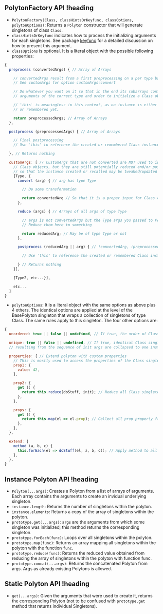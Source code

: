 ## PolytonFactory API !heading

* `PolytonFactory(Class, classHintsOrKeyfunc, classOptions, polytonOptions)`: Returns a `Polyton` constructor that will generate singletons of class `Class`.
* `classHintsOrKeyfunc` indicates how to process the initializing arguments for each singletons. See package [keyfunc](https://www.npmjs.com/package/keyfunc) for a detailed discussion on how to present this argument.
* `classOptions` is optional. It is a literal object with the possible following properties:

```js
{
  preprocess (convertedArgs) { // Array of Arrays

    // convertedArgs result from a first preprocessing on a per type basis;
    // See customArgs for option customArgs:convert

    // Do whatever you want on it so that in the end its subarrays contain only
    // arguments of the correct type and order to initialize a Class object.

    // 'this' is meaningless in this context, as no instance is either created
    // or remembered yet.

    return preprocessedArgs; // Array of Arrays
  },

  postprocess (preprocessedArgs) { // Array of Arrays

    // Final postprocessing
    // Use 'this' to reference the created or remembered Class instance

  }, // Returns nothing

  customArgs: [ // CustomArgs that are not converted are NOT used to initialize
    // Class objects, but they are still potentially reduced and/or postprocessed
    // so that the instance created or recalled may be tweaked/updated
    [Type, {
      convert (arg) { // arg has type Type

        // Do some transformation

        return convertedArg // So that it is a proper input for Class ctor
      },

      reduce (args) { // Arrays of all args of type Type

        // args is not convertedArgs but the Type args you passed to Polyton
        // Reduce them here to something

        return reducedArg; // May be of type Type or not
      },

      postprocess (reducedArg || arg) { // !convertedArg, !preprocessedArg

        // Use 'this' to reference the created or remembered Class instance

      } // Returns nothing
    }],

    [Type2, etc...}],

    etc...
  ]
}
```  

* `polytonOptions`: It is a literal object with the same options as above plus 4 others. The identical options are applied at the level of the BasePolyton singleton that wraps a collection of singletons of type Class. The same rules apply to this singleton. The four other options are:

```js
{
  unordered: true || false || undefined, // If true, the order of Class singletons doesn't matter

  unique: true || false || undefined, // If true, identical Class singletons
  // resulting from the sequence of init args are collapsed to one instance

  properties: { // Extend polyton with custom properties
    // This is mostly used to access the properties of the Class singletons in one go
    prop1: {
      value: 42,
    },

    prop2: {
      get () {
        return this.reduce(doStuff, init); // Reduce all Class singletons to some meaningful piece of data
      },
    },

    props: {
      get () {
        return this.map(el => el.prop); // Collect all prop property from Class singletons
      },
    },
  },

  extend: {
    method (a, b, c) {
      this.forEach(el => doStuff(el, a, b, c)); // Apply method to all Class singletons
    },
  },
}
```

## Instance Polyton API !heading

* `Polyton(...args)`: Creates a Polyton from a list of arrays of arguments. Each array contains the arguments to create an invidual underlying singleton.
* `instance.length`: Returns the number of singletons within the polyton.
* `instance.elements`: Returns a copy of the array of singletons within the polyton.
* `prototype.get(...args)`: `args` are the arguments from which some singleton was initialized; this method returns the corresponding singleton.
* `prototype.forEach(func)`: Loops over all singletons within the polyton.
* `prototype.map(func)`: Returns an array mapping all singletons within the polyton with the function `func`.
* `prototype.reduce(func)`: Returns the reduced value obtained from reducing the array of singletons within the polyton with function func.
* `prototype.concat(...args)`: Returns the concatenated Polyton from args. Args as already existing Polytons is allowed.

## Static Polyton API !heading

* `get(...args)`: Given the arguments that were used to create it, returns the corresponding Polyton (not to be confused with `prototype.get` method that returns individual Singletons).
